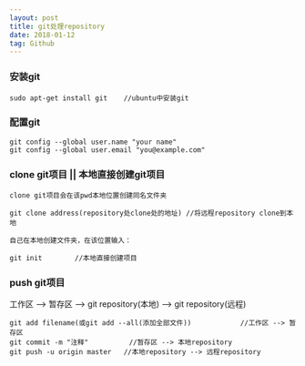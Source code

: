 ```yaml
---
layout: post
title: git处理repository
date: 2018-01-12
tag: Github
---
```


### 安装git

```
sudo apt-get install git	//ubuntu中安装git
```

### 配置git

```
git config --global user.name "your name"
git config --global user.email "you@example.com"
```

### clone git项目 || 本地直接创建git项目
	clone git项目会在该pwd本地位置创建同名文件夹
```
git clone address(repository处clone处的地址)	//将远程repository clone到本地
```
	自己在本地创建文件夹，在该位置输入：
```
git init		//本地直接创建项目
```

### push git项目

工作区 --> 暂存区 --> git repository(本地) --> git repository(远程)

```
git add filename(或git add --all(添加全部文件))			//工作区 --> 暂存区
git commit -m "注释"			//暂存区 --> 本地repository
git push -u origin master	//本地repository --> 远程repository
```
